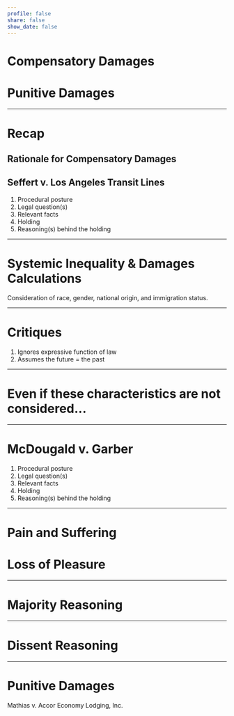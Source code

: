 ```yaml
---
profile: false
share: false
show_date: false
---
```




# Compensatory Damages
# Punitive Damages



---

# Recap

## Rationale for Compensatory Damages 

## Seffert v. Los Angeles Transit Lines

1. Procedural posture
2. Legal question(s)
3. Relevant facts
4. Holding
5. Reasoning(s) behind the holding

---

# Systemic Inequality & Damages Calculations

Consideration of race, gender, national origin, and immigration status.

---

# Critiques

1. Ignores expressive function of law
2. Assumes the future = the past

---

# Even if these characteristics are not considered...


---

# McDougald v. Garber

1. Procedural posture
2. Legal question(s)
3. Relevant facts
4. Holding
5. Reasoning(s) behind the holding


---

# Pain and Suffering


# Loss of Pleasure


---

# Majority Reasoning

---

# Dissent Reasoning


---

# Punitive Damages
Mathias v. Accor Economy Lodging, Inc.